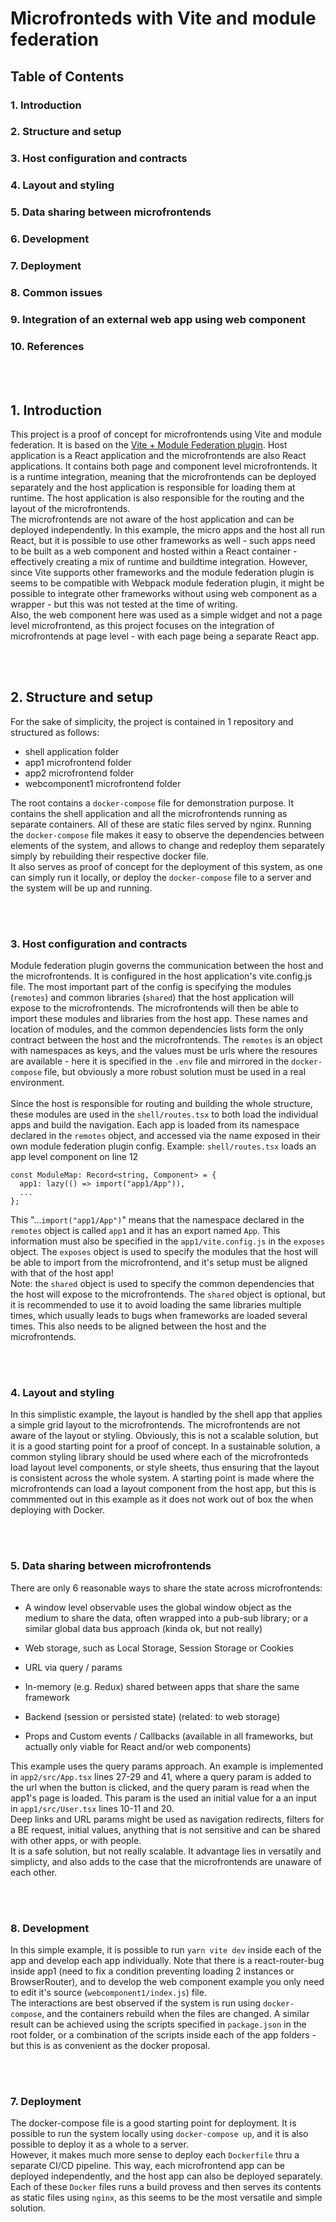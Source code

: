 # Microfronteds with Vite and module federation

## Table of Contents

### 1. Introduction

### 2. Structure and setup

### 3. Host configuration and contracts

### 4. Layout and styling

### 5. Data sharing between microfrontends

### 6. Development

### 7. Deployment

### 8. Common issues

### 9. Integration of an external web app using web component

### 10. References

<br />
<br />

## 1. Introduction

This project is a proof of concept for microfrontends using Vite and module federation. It is based on the [Vite + Module Federation plugin](plugin). Host application is a React application and the microfrontends are also React applications. It contains both page and component level microfrontends. It is a runtime integration, meaning that the microfrontends can be deployed separately and the host application is responsible for loading them at runtime. The host application is also responsible for the routing and the layout of the microfrontends. <br />The microfrontends are not aware of the host application and can be deployed independently.
In this example, the micro apps and the host all run React, but it is possible to use other frameworks as well - such apps need to be built as a web component and hosted within a React container - effectively creating a mix of runtime and buildtime integration. However, since Vite supports other frameworks and the module federation plugin is seems to be compatible with Webpack module federation plugin, it might be possible to integrate other frameworks without using web component as a wrapper - but this was not tested at the time of writing.<br />
Also, the web component here was used as a simple widget and not a page level microfrontend, as this project focuses on the integration of microfrontends at page level - with each page being a separate React app.

<br />
<br />

## 2. Structure and setup

For the sake of simplicity, the project is contained in 1 repository and structured as follows:

- shell application folder
- app1 microfrontend folder
- app2 microfrontend folder
- webcomponent1 microfrontend folder

The root contains a `docker-compose` file for demonstration purpose. It contains the shell application and all the microfrontends running as separate containers. All of these are static files served by nginx. Running the `docker-compose` file makes it easy to observe the dependencies between elements of the system, and allows to change and redeploy them separately simply by rebuilding their respective docker file.
<br />
It also serves as proof of concept for the deployment of this system, as one can simply run it locally, or deploy the `docker-compose` file to a server and the system will be up and running.

<br />
<br />

### 3. Host configuration and contracts

Module federation plugin governs the communication between the host and the microfrontends. It is configured in the host application's vite.config.js file. The most important part of the config is specifying the modules (`remotes`) and common libraries (`shared`) that the host application will expose to the microfrontends. The microfrontends will then be able to import these modules and libraries from the host app.
These names and location of modules, and the common dependencies lists form the only contract between the host and the microfrontends. The `remotes` is an object with namespaces as keys, and the values must be urls where the resoures are available - here it is specified in the `.env` file and mirrored in the `docker-compose` file, but obviously a more robust solution must be used in a real environment.
<br />
<br />
Since the host is responsible for routing and building the whole structure, these modules are used in the `shell/routes.tsx` to both load the individual apps and build the navigation. Each app is loaded from its namespace declared in the `remotes` object, and accessed via the name exposed in their own module federation plugin config. Example: `shell/routes.tsx` loads an app level component on line 12

```
const ModuleMap: Record<string, Component> = {
  app1: lazy(() => import("app1/App")),
  ...
};
```

This "...`import("app1/App")`" means that the namespace declared in the `remotes` object is called `app1` and it has an export named `App`. This information must also be specified in the `app1/vite.config.js` in the `exposes` object. The `exposes` object is used to specify the modules that the host will be able to import from the microfrontend, and it's setup must be aligned with that of the host app!
<br />
Note: the `shared` object is used to specify the common dependencies that the host will expose to the microfrontends. The `shared` object is optional, but it is recommended to use it to avoid loading the same libraries multiple times, which usually leads to bugs when frameworks are loaded several times. This also needs to be aligned between the host and the microfrontends.

<br />
<br />

### 4. Layout and styling

In this simplistic example, the layout is handled by the shell app that applies a simple grid layout to the microfrontends. The microfrontends are not aware of the layout or styling. Obviously, this is not a scalable solution, but it is a good starting point for a proof of concept. In a sustainable solution, a common styling library should be used where each of the microfronteds load layout level components, or style sheets, thus ensuring that the layout is consistent across the whole system. A starting point is made where the microfrontends can load a layout component from the host app, but this is commmented out in this example as it does not work out of box the when deploying with Docker.

<br />
<br />

### 5. Data sharing between microfrontends

There are only 6 reasonable ways to share the state across microfrontends:

- A window level observable uses the global window object as the medium to share the data, often wrapped into a pub-sub library; or a similar global data bus approach (kinda ok, but not really)

- Web storage, such as Local Storage, Session Storage or Cookies

- URL via query / params

- In-memory (e.g. Redux) shared between apps that share the same framework

- Backend (session or persisted state) (related: to web storage)

- Props and Custom events / Callbacks (available in all frameworks, but actually only viable for React and/or web components)

This example uses the query params approach. An example is implemented in `app2/src/App.tsx` lines 27-29 and 41, where a query param is added to the url when the button is clicked, and the query param is read when the app1's page is loaded. This param is the used an initial value for a an input in `app1/src/User.tsx` lines 10-11 and 20.
<br />
Deep links and URL params might be used as navigation redirects, filters for a BE request, initial values, anything that is not sensitive and can be shared with other apps, or with people.
<br />
It is a safe solution, but not really scalable. It advantage lies in versatily and simplicty, and also adds to the case that the microfrontends are unaware of each other.

<br />
<br />

### 8. Development

In this simple example, it is possible to run `yarn vite dev` inside each of the app and develop each app individually. Note that there is a react-router-bug inside app1 (need to fix a condition preventing loading 2 instances or BrowserRouter), and to develop the web component example you only need to edit it's source (`webcomponent1/index.js`) file.
<br />
The interactions are best observed if the system is run using `docker-compose`, and the containers rebuild when the files are changed. A similar result can be achieved using the scripts specified in `package.json` in the root folder, or a combination of the scripts inside each of the app folders - but this is as convenient as the docker proposal.

<br />
<br />

### 7. Deployment

The docker-compose file is a good starting point for deployment. It is possible to run the system locally using `docker-compose up`, and it is also possible to deploy it as a whole to a server.
<br />
However, it makes much more sense to deploy each `Dockerfile` thru a separate CI/CD pipeline. This way, each microfrontend app can be deployed independently, and the host app can also be deployed separately.
<br />
Each of these `Docker` files runs a build provess and then serves its contents as static files using `nginx`, as this seems to be the most versatile and simple solution.
